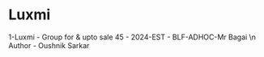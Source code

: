 # Luxmi
1-Luxmi - Group for &amp; upto sale 45 - 2024-EST - BLF-ADHOC-Mr Bagai
\n Author - Oushnik Sarkar
